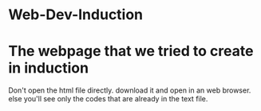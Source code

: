 # Web-Dev-Induction

# The webpage that we tried to create in induction


Don't open the html file directly. download it and open in an web browser. else you'll see only the codes that are already in the text file.
